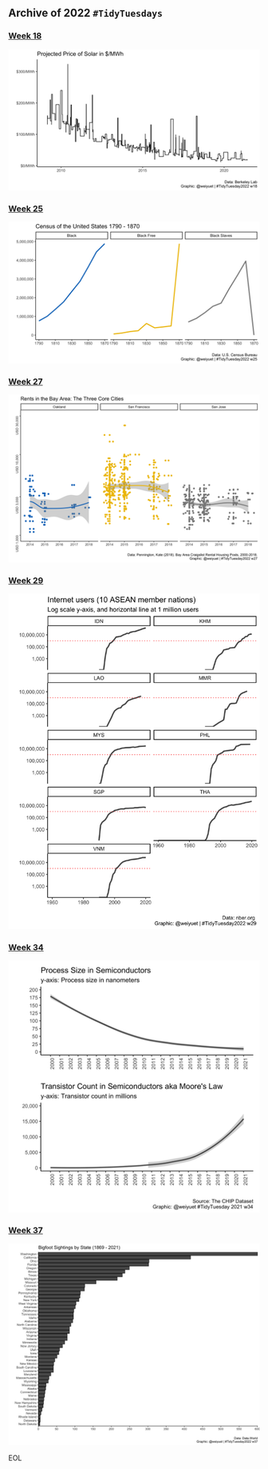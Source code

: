 ## Archive of 2022 `#TidyTuesdays`

### [Week 18](https://github.com/weiyuet/tidy-tuesday/blob/main/2022/w18/w18.R)
![](https://github.com/weiyuet/tidy-tuesday/blob/main/2022/w18/projected-price-solar.png)

### [Week 25](https://github.com/weiyuet/tidy-tuesday/blob/main/2022/w25/w25.R)
![](https://github.com/weiyuet/tidy-tuesday/blob/main/2022/w25/us-population-census-1800s.png)

### [Week 27](https://github.com/weiyuet/tidy-tuesday/blob/main/2022/w27/w27.R)
![](https://github.com/weiyuet/tidy-tuesday/blob/main/2022/w27/rent-bay-area-core-cities.png)

### [Week 29](https://github.com/weiyuet/tidy-tuesday/blob/main/2022/w29/w29.R)
![](https://github.com/weiyuet/tidy-tuesday/blob/main/2022/w29/internetuser-asean.png)

### [Week 34](https://github.com/weiyuet/tidy-tuesday/blob/main/2022/w34/w34.R)
![](https://github.com/weiyuet/tidy-tuesday/blob/main/2022/w34/process-size-and-transistor-count.png)

### [Week 37](https://github.com/weiyuet/tidy-tuesday/blob/main/2022/w37/w37.R)
![](https://github.com/weiyuet/tidy-tuesday/blob/main/2022/w37/bigfoot-sightings-state.png)

EOL